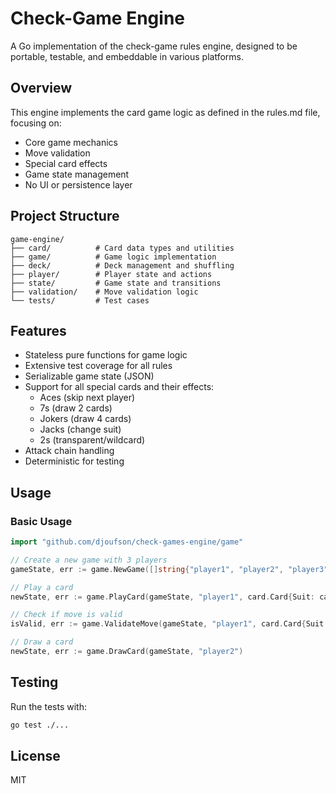 # Check-Game Engine

A Go implementation of the check-game rules engine, designed to be portable, testable, and embeddable in various platforms.

## Overview

This engine implements the card game logic as defined in the rules.md file, focusing on:

- Core game mechanics
- Move validation
- Special card effects
- Game state management
- No UI or persistence layer

## Project Structure

```
game-engine/
├── card/          # Card data types and utilities
├── game/          # Game logic implementation
├── deck/          # Deck management and shuffling
├── player/        # Player state and actions
├── state/         # Game state and transitions
├── validation/    # Move validation logic
└── tests/         # Test cases
```

## Features

- Stateless pure functions for game logic
- Extensive test coverage for all rules
- Serializable game state (JSON)
- Support for all special cards and their effects:
  - Aces (skip next player)
  - 7s (draw 2 cards)
  - Jokers (draw 4 cards)
  - Jacks (change suit)
  - 2s (transparent/wildcard)
- Attack chain handling
- Deterministic for testing

## Usage

### Basic Usage

```go
import "github.com/djoufson/check-games-engine/game"

// Create a new game with 3 players
gameState, err := game.NewGame([]string{"player1", "player2", "player3"}, nil)

// Play a card
newState, err := game.PlayCard(gameState, "player1", card.Card{Suit: card.Spades, Rank: card.King})

// Check if move is valid
isValid, err := game.ValidateMove(gameState, "player1", card.Card{Suit: card.Spades, Rank: card.King})

// Draw a card
newState, err := game.DrawCard(gameState, "player2")
```

## Testing

Run the tests with:

```bash
go test ./...
```

## License

MIT 
